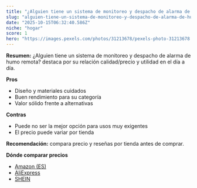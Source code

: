 ```yaml
---
title: "¿Alguien tiene un sistema de monitoreo y despacho de alarma de humo remota?"
slug: "alguien-tiene-un-sistema-de-monitoreo-y-despacho-de-alarma-de-humo-remota"
date: "2025-10-15T06:32:40.586Z"
niche: "hogar"
score: 1
hero: "https://images.pexels.com/photos/31213678/pexels-photo-31213678.jpeg?auto=compress&cs=tinysrgb&fit=crop&h=627&w=1200&auto=compress&cs=tinysrgb&w=1200&h=675&fit=crop"
---
```


**Resumen:** ¿Alguien tiene un sistema de monitoreo y despacho de alarma de humo remota? destaca por su relación calidad/precio y utilidad en el día a día.

**Pros**
- Diseño y materiales cuidados
- Buen rendimiento para su categoría
- Valor sólido frente a alternativas

**Contras**
- Puede no ser la mejor opción para usos muy exigentes
- El precio puede variar por tienda

**Recomendación:** compara precio y reseñas por tienda antes de comprar.

**Dónde comparar precios**
- [Amazon (ES)](https://www.amazon.es/s?k=%C2%BFAlguien%20tiene%20un%20sistema%20de%20monitoreo%20y%20despacho%20de%20alarma%20de%20humo%20remota%3F&tag=teknovashop25-21)
- [AliExpress](https://www.aliexpress.com/wholesale?SearchText=%C2%BFAlguien%20tiene%20un%20sistema%20de%20monitoreo%20y%20despacho%20de%20alarma%20de%20humo%20remota%3F)
- [SHEIN](https://www.shein.com/pdsearch/%C2%BFAlguien%20tiene%20un%20sistema%20de%20monitoreo%20y%20despacho%20de%20alarma%20de%20humo%20remota%3F)